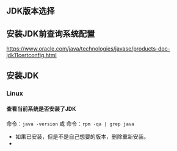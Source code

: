 # 
## JDK版本选择

## 安装JDK前查询系统配置

https://www.oracle.com/java/technologies/javase/products-doc-jdk11certconfig.html

## 安装JDK
### Linux
#### 查看当前系统是否安装了JDK
命令：`java -version`
或
命令：`rpm -qa | grep java`

- 如果已安装，但是不是自己想要的版本，删除重新安装。
-

### 
###